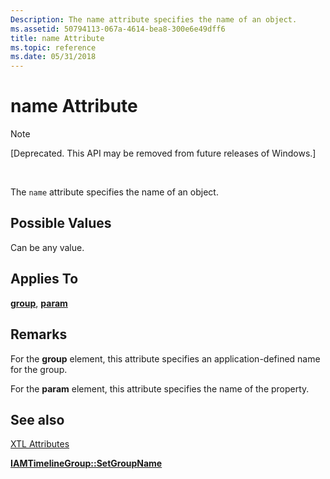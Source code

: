 ```yaml
---
Description: The name attribute specifies the name of an object.
ms.assetid: 50794113-067a-4614-bea8-300e6e49dff6
title: name Attribute
ms.topic: reference
ms.date: 05/31/2018
---
```


# name Attribute

> [!Note]  
> \[Deprecated. This API may be removed from future releases of Windows.\]

 

The `name` attribute specifies the name of an object.

## Possible Values

Can be any value.

## Applies To

[**group**](group-element.md), [**param**](param-element.md)

## Remarks

For the **group** element, this attribute specifies an application-defined name for the group.

For the **param** element, this attribute specifies the name of the property.

## See also

<dl> <dt>

[XTL Attributes](xtl-attributes.md)
</dt> <dt>

[**IAMTimelineGroup::SetGroupName**](iamtimelinegroup-setgroupname.md)
</dt> </dl>

 

 



